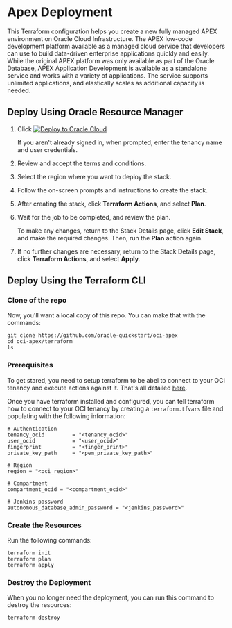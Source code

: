 # Apex Deployment

This Terraform configuration helps you create a new fully managed APEX environment on Oracle Cloud Infrastructure.
The APEX low-code development platform available as a managed cloud service that developers can use to build data-driven enterprise applications quickly and easily.
While the original APEX platform was only available as part of the Oracle Database, APEX Application Development is available as a standalone service and works with a variety of applications. 
The service supports unlimited applications, and elastically scales as additional capacity is needed.

## Deploy Using Oracle Resource Manager

1. Click [![Deploy to Oracle Cloud](https://oci-resourcemanager-plugin.plugins.oci.oraclecloud.com/latest/deploy-to-oracle-cloud.svg)](https://cloud.oracle.com/resourcemanager/stacks/create?zipUrl=https://github.com/oracle-quickstart/oci-apex/releases/download/v0.0.1/oci-quickstart-apex-v0.0.1.zip)

    If you aren't already signed in, when prompted, enter the tenancy name and user credentials.

2. Review and accept the terms and conditions.

3. Select the region where you want to deploy the stack.

4. Follow the on-screen prompts and instructions to create the stack.

5. After creating the stack, click **Terraform Actions**, and select **Plan**.

6. Wait for the job to be completed, and review the plan.

    To make any changes, return to the Stack Details page, click **Edit Stack**, and make the required changes. Then, run the **Plan** action again.

7. If no further changes are necessary, return to the Stack Details page, click **Terraform Actions**, and select **Apply**. 

## Deploy Using the Terraform CLI

### Clone of the repo
Now, you'll want a local copy of this repo. You can make that with the commands:

```
git clone https://github.com/oracle-quickstart/oci-apex
cd oci-apex/terraform
ls
```

### Prerequisites

To get stared, you need to setup terraform to be abel to connect to your OCI tenancy and execute actions against it.  That's all detailed [here](https://github.com/cloud-partners/oci-prerequisites).

Once you have terraform installed and configured, you can tell terraform how to connect to your OCI tenancy by creating a `terraform.tfvars` file and populating with the following information:

```
# Authentication
tenancy_ocid         = "<tenancy_ocid>"
user_ocid            = "<user_ocid>"
fingerprint          = "<finger_print>"
private_key_path     = "<pem_private_key_path>"

# Region
region = "<oci_region>"

# Compartment
compartment_ocid = "<compartment_ocid>"

# Jenkins password
autonomous_database_admin_password = "<jenkins_password>"
```

### Create the Resources

Run the following commands:

```    
terraform init
terraform plan
terraform apply
```

### Destroy the Deployment

When you no longer need the deployment, you can run this command to destroy the resources:

```
terraform destroy
```

